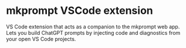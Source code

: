 # mkprompt VSCode extension

VS Code extension that acts as a companion to the mkprompt web app. Lets you build ChatGPT prompts by injecting code and diagnostics from your open VS Code projects.

